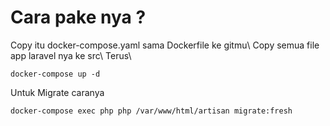 # Cara pake nya ?
Copy itu docker-compose.yaml sama Dockerfile ke gitmu\\
Copy semua file app laravel nya ke src\\
Terus\\

```
docker-compose up -d
```

Untuk Migrate caranya
```
docker-compose exec php php /var/www/html/artisan migrate:fresh
```

